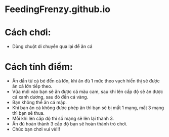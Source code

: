 # FeedingFrenzy.github.io
# Cách chơi:
  - Dùng chuột di chuyển qua lại để ăn cá
# Cách tính điểm:
  - Ăn dần từ cá bé đến cá lớn, khi ăn đủ 1 mức theo vạch hiển thị sẽ được ăn cá lớn tiếp theo.
  - Vừa mới vào bạn sẽ ăn được cá màu cam, sau khi lên cấp độ sẽ ăn được cá xanh dương, sau đó đến cá vàng.
  - Bạn không thể ăn cá mập.
  - Khi bạn ăn cá không được phép ăn thì bạn sẽ bị mất 1 mạng, mất 3 mạng thì bạn sẽ thua.
  - Mỗi khi lên cấp độ thì số mạng sẽ lên lại thành 3.
  - Ăn đủ hoàn thành 3 cấp độ bạn sẽ hoàn thành trò chơi.
  - Chúc bạn chơi vui vẻ!!!
  
